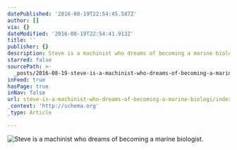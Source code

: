 ```yaml
---
datePublished: '2016-08-19T22:54:45.587Z'
author: []
via: {}
dateModified: '2016-08-19T22:54:41.913Z'
title: ''
publisher: {}
description: Steve is a machinist who dreams of becoming a marine biologist.
starred: false
sourcePath: >-
  _posts/2016-08-19-steve-is-a-machinist-who-dreams-of-becoming-a-marine-biologi.md
inFeed: true
hasPage: true
inNav: false
url: steve-is-a-machinist-who-dreams-of-becoming-a-marine-biologi/index.html
_context: 'http://schema.org'
_type: Article

---
```

![Steve is a machinist who dreams of becoming a marine biologist.](https://the-grid-user-content.s3-us-west-2.amazonaws.com/48ff29d2-1c2e-4f44-adaf-0750be38322f.jpg)